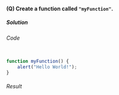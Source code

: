 #### (Q) Create a function called `"myFunction"`.

<h5>Solution</h5>

###### Code

```JavaScript

function myFunction() {
    alert("Hello World!");
}

```

###### Result

